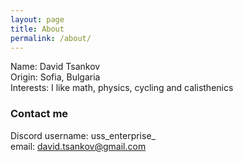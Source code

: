 ```yaml
---
layout: page
title: About
permalink: /about/
---
```

Name: David Tsankov  
Origin: Sofia, Bulgaria  
Interests: I like math, physics, cycling and calisthenics
### Contact me
Discord username: uss_enterprise_  
email: [david.tsankov@gmail.com](mailto:david.tsankov@gmail.com)